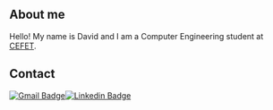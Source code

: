 ## About me
Hello! My name is David and I am a Computer Engineering student at [CEFET](http://www.cefet-rj.br/index.php).

## Contact
[![Gmail Badge](https://img.shields.io/badge/-Gmail-c14438?style=flat-square&logo=Gmail&logoColor=white&link=mailto:mixdeers@gmail.com)](mailto:davidmoreirajacinto2012@gmail.com)[![Linkedin Badge](https://img.shields.io/badge/-David-blue?style=flat-square&logo=Linkedin&logoColor=white&link=https://www.linkedin.com/in/bitliu/)](https://www.linkedin.com/in/david-moreira-19066a20a/) 
